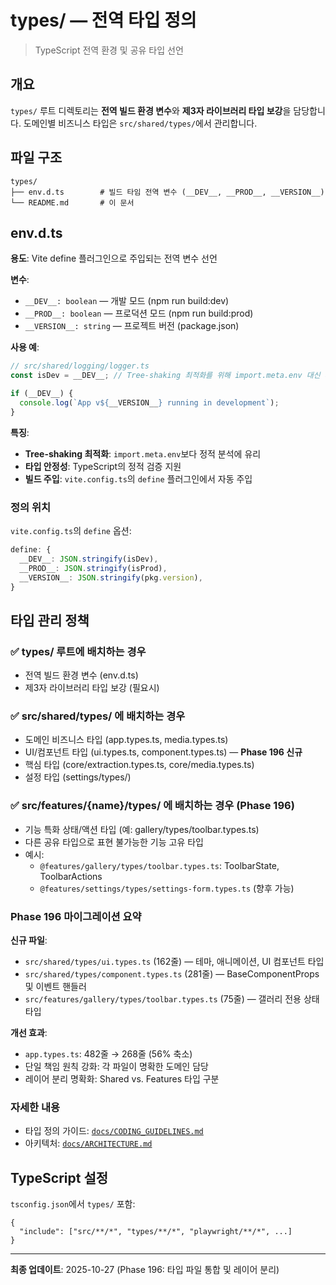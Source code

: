# types/ — 전역 타입 정의

> TypeScript 전역 환경 및 공유 타입 선언

## 개요

`types/` 루트 디렉토리는 **전역 빌드 환경 변수**와 **제3자 라이브러리 타입
보강**을 담당합니다. 도메인별 비즈니스 타입은 `src/shared/types/`에서
관리합니다.

## 파일 구조

```
types/
├── env.d.ts        # 빌드 타임 전역 변수 (__DEV__, __PROD__, __VERSION__)
└── README.md       # 이 문서
```

## env.d.ts

**용도**: Vite define 플러그인으로 주입되는 전역 변수 선언

**변수**:

- `__DEV__: boolean` — 개발 모드 (npm run build:dev)
- `__PROD__: boolean` — 프로덕션 모드 (npm run build:prod)
- `__VERSION__: string` — 프로젝트 버전 (package.json)

**사용 예**:

```typescript
// src/shared/logging/logger.ts
const isDev = __DEV__; // Tree-shaking 최적화를 위해 import.meta.env 대신 사용

if (__DEV__) {
  console.log(`App v${__VERSION__} running in development`);
}
```

**특징**:

- **Tree-shaking 최적화**: `import.meta.env`보다 정적 분석에 유리
- **타입 안정성**: TypeScript의 정적 검증 지원
- **빌드 주입**: `vite.config.ts`의 `define` 플러그인에서 자동 주입

### 정의 위치

`vite.config.ts`의 `define` 옵션:

```typescript
define: {
  __DEV__: JSON.stringify(isDev),
  __PROD__: JSON.stringify(isProd),
  __VERSION__: JSON.stringify(pkg.version),
}
```

## 타입 관리 정책

### ✅ types/ 루트에 배치하는 경우

- 전역 빌드 환경 변수 (env.d.ts)
- 제3자 라이브러리 타입 보강 (필요시)

### ✅ src/shared/types/ 에 배치하는 경우

- 도메인 비즈니스 타입 (app.types.ts, media.types.ts)
- UI/컴포넌트 타입 (ui.types.ts, component.types.ts) — **Phase 196 신규**
- 핵심 타입 (core/extraction.types.ts, core/media.types.ts)
- 설정 타입 (settings/types/)

### ✅ src/features/{name}/types/ 에 배치하는 경우 (Phase 196)

- 기능 특화 상태/액션 타입 (예: gallery/types/toolbar.types.ts)
- 다른 공유 타입으로 표현 불가능한 기능 고유 타입
- 예시:
  - `@features/gallery/types/toolbar.types.ts`: ToolbarState, ToolbarActions
  - `@features/settings/types/settings-form.types.ts` (향후 가능)

### Phase 196 마이그레이션 요약

**신규 파일**:

- `src/shared/types/ui.types.ts` (162줄) — 테마, 애니메이션, UI 컴포넌트 타입
- `src/shared/types/component.types.ts` (281줄) — BaseComponentProps 및 이벤트
  핸들러
- `src/features/gallery/types/toolbar.types.ts` (75줄) — 갤러리 전용 상태 타입

**개선 효과**:

- `app.types.ts`: 482줄 → 268줄 (56% 축소)
- 단일 책임 원칙 강화: 각 파일이 명확한 도메인 담당
- 레이어 분리 명확화: Shared vs. Features 타입 구분

### 자세한 내용

- 타입 정의 가이드: [`docs/CODING_GUIDELINES.md`](../docs/CODING_GUIDELINES.md)
- 아키텍처: [`docs/ARCHITECTURE.md`](../docs/ARCHITECTURE.md)

## TypeScript 설정

`tsconfig.json`에서 `types/` 포함:

```jsonc
{
  "include": ["src/**/*", "types/**/*", "playwright/**/*", ...]
}
```

---

**최종 업데이트**: 2025-10-27 (Phase 196: 타입 파일 통합 및 레이어 분리)
